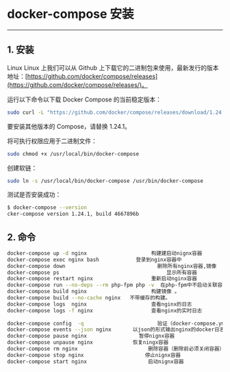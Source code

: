 #  docker-compose 安装



---

## 1. 安装
Linux
Linux 上我们可以从 Github 上下载它的二进制包来使用，最新发行的版本地址：[https://github.com/docker/compose/releases](https://github.com/docker/compose/releases/)。


运行以下命令以下载 Docker Compose 的当前稳定版本：

```bash
sudo curl -L "https://github.com/docker/compose/releases/download/1.24.1/docker-compose-$(uname -s)-$(uname -m)" -o /usr/local/bin/docker-compose
```

要安装其他版本的 Compose，请替换 1.24.1。

将可执行权限应用于二进制文件：

```bash
sudo chmod +x /usr/local/bin/docker-compose
```

创建软链：

```bash
sudo ln -s /usr/local/bin/docker-compose /usr/bin/docker-compose
```

测试是否安装成功：

```bash
$ docker-compose --version
cker-compose version 1.24.1, build 4667896b
```

## 2. 命令
```bash
docker-compose up -d nginx                     构建建启动nignx容器
docker-compose exec nginx bash            登录到nginx容器中
docker-compose down                              删除所有nginx容器,镜像
docker-compose ps                                   显示所有容器
docker-compose restart nginx                   重新启动nginx容器
docker-compose run --no-deps --rm php-fpm php -v  在php-fpm中不启动关联容器，并容器执行php -v 执行完成后删除容器
docker-compose build nginx                     构建镜像 。        
docker-compose build --no-cache nginx   不带缓存的构建。
docker-compose logs  nginx                     查看nginx的日志 
docker-compose logs -f nginx                   查看nginx的实时日志
 
docker-compose config  -q                        验证（docker-compose.yml）文件配置，当配置正确时，不输出任何内容，当文件配置错误，输出错误信息。 
docker-compose events --json nginx       以json的形式输出nginx的docker日志
docker-compose pause nginx                 暂停nignx容器
docker-compose unpause nginx             恢复ningx容器
docker-compose rm nginx                       删除容器（删除前必须关闭容器）
docker-compose stop nginx                    停止nignx容器
docker-compose start nginx                    启动nignx容器
```

